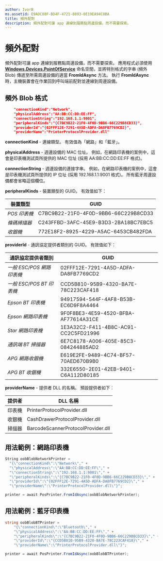 ```yaml
---
author: IvorB
ms.assetid: E9ADC88F-BD4F-4721-8893-0E19EA94C8BA
title: 頻外配對
description: 頻外配對可讓 app 連線到服務點周邊設備，而不需要探索。
---
```

# 頻外配對

頻外配對可讓 app 連線到服務點周邊設備，而不需要探索。 應用程式必須使用 [**Windows.Devices.PointOfService**](https://msdn.microsoft.com/library/windows/apps/windows.devices.pointofservice.aspx) 命名空間，並將特別格式的字串 (頻外 Blob) 傳遞至所需周邊設備的適當 **FromIdAsync** 方法。 執行 **FromIdAsync** 時，主機裝置會在作業回到呼叫端前配對並連線到周邊設備。

## 頻外 Blob 格式

```json
    "connectionKind":"Network",
    "physicalAddress":"AA:BB:CC:DD:EE:FF",
    "connectionString":"192.168.1.1:9001",
    "peripheralKinds":"{C7BC9B22-21F0-4F0D-9BB6-66C229B8CD33}",
    "providerId":"{02FFF12E-7291-4A5D-ADFA-DA8FB7769CD2}",
    "providerName":"PrinterProtocolProvider.dll"
```

**connectionKind** - 連線類型。 有效值為「網路」和「藍牙」。

**physicalAddress** - 週邊設備的 MAC 位址。 例如，在網路印表機的案例中，這會是印表機測試頁所提供的 MAC 位址 (採用 AA:BB:CC:DD:EE:FF 格式)。

**connectionString** - 週邊設備的連接字串。 例如，在網路印表機的案例中，這會是印表機測試頁所提供的 IP 位址 (採用 192.168.1.1:9001 格式)。 所有藍牙周邊設備都會省略這個欄位。

**peripheralKinds** - 裝置類型的 GUID。 有效值如下：

| 裝置類型 | GUID |
| ---- | ---- |
| *POS 印表機* | C7BC9B22-21F0-4F0D-9BB6-66C229B8CD33 |
| *條碼掃描器* | C243FFBD-3AFC-45E9-B3D3-2BA18BC7EBC5 |
| *收銀機* | 772E18F2-8925-4229-A5AC-6453CB482FDA |


**providerId** - 通訊協定提供者類別的 GUID。 有效值如下：

| 通訊協定提供者類別 | GUID |
| ---- | ---- |
| *一般 ESC/POS 網路印表機* | 02FFF12E-7291-4A5D-ADFA-DA8FB7769CD2 |
| *一般 ESC/POS BT 印表機* | CCD5B810-95B9-4320-BA7E-78C223CAF418 |
| *Epson BT 印表機* | 94917594-544F-4AF8-B53B-EC6D9F8A4464 |
| *Epson 網路印表機* | 9F0F8BE3-4E59-4520-BFBA-AF77614A31CE |
| *Star 網路印表機* | 1E3A32C2-F411-4B8C-AC91-CC2C5FD21996 |
| *通訊端 BT 掃描器* | 6E7C8178-A006-405E-85C3-084244885AD2 |
| *APG 網路收銀機* | E619E2FE-9489-4C74-BF57-70AED670B9B0 |
| *APG BT 收銀機* | 332E6550-2E01-42EB-9401-C6A112D80185 |


**providerName** - 提供者 DLL 的名稱。 預設提供者如下︰

| 提供者 | DLL 名稱 |
| ---- | ---- |
| 印表機 | PrinterProtocolProvider.dll |
| 收銀機 | CashDrawerProtocolProvider.dll |
| 掃描器 | BarcodeScannerProtocolProvider.dll |

## 用法範例：網路印表機

```csharp
String oobBlobNetworkPrinter =
  "{\"connectionKind\":\"Network\"," +
  "\"physicalAddress\":\"AA:BB:CC:DD:EE:FF\"," +
  "\"connectionString\":\"192.168.1.1:9001\"," +
  "\"peripheralKinds\":\"{C7BC9B22-21F0-4F0D-9BB6-66C229B8CD33}\"," +
  "\"providerId\":\"{02FFF12E-7291-4A5D-ADFA-DA8FB7769CD2}\"," +
  "\"providerName\":\"PrinterProtocolProvider.dll\"}";

printer = await PosPrinter.FromIdAsync(oobBlobNetworkPrinter);
```

## 用法範例：藍牙印表機

```csharp
string oobBlobBTPrinter =
    "{\"connectionKind\":\"Bluetooth\"," +
    "\"physicalAddress\":\"AA:BB:CC:DD:EE:FF\"," +
    "\"peripheralKinds\":\"{C7BC9B22-21F0-4F0D-9BB6-66C229B8CD33}\"," +
    "\"providerId\":\"{CCD5B810-95B9-4320-BA7E-78C223CAF418}\"," +
    "\"providerName\":\"PrinterProtocolProvider.dll\"}";

printer = await PosPrinter.FromIdAsync(oobBlobBTPrinter);

```


<!--HONumber=May16_HO2-->


